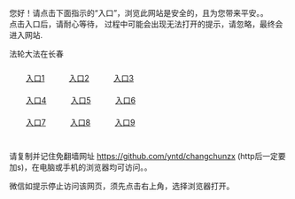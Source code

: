 您好！请点击下面指示的“入口”，浏览此网站是安全的，且为您带来平安。。 <br/>
点击入口后，请耐心等待， 过程中可能会出现无法打开的提示，请忽略，最终会进入网站. </br>

法轮大法在长春<br/>
<div style="padding:10px"><a style="margin:20px" target="_blank" href="https://d1nonzn1ff20q8.cloudfront.net/2Qpsp?znwgj" id="ccLink1" rel="nofollow">入口1</a> <a target="_blank" style="margin:20px" href="https://d13zmhc7mjrg5n.cloudfront.net/2Qpsp?wmfrgu" id="ccLink2" rel="nofollow">入口2</a> <a style="margin:20px" target="_blank" href="https://d1ppjedmkd9rfx.cloudfront.net/2Qpsp?zgccoith" id="ccLink3" rel="nofollow">入口3</a></div>

<div style="padding:10px" ><a style="margin:20px" target="_blank" href="https://d1nonzn1ff20q8.cloudfront.net/2Qpsp?znwgj" id="ccLink4" rel="nofollow">入口4</a> <a style="margin:20px" href="https://d13zmhc7mjrg5n.cloudfront.net/2Qpsp?wmfrgu" target="_blank" id="ccLink5" rel="nofollow">入口5</a> <a style="margin:20px" href="https://d1ppjedmkd9rfx.cloudfront.net/2Qpsp?zgccoith" target="_blank" id="ccLink6" rel="nofollow">入口6</a></div>

<div style="padding:10px"><a style="margin:20px" target="_blank" href="https://d1nonzn1ff20q8.cloudfront.net/2Qpsp?znwgj" id="ccLink7" rel="nofollow">入口7</a> <a style="margin:20px" href="https://d13zmhc7mjrg5n.cloudfront.net/2Qpsp?wmfrgu" target="_blank" id="ccLink8" rel="nofollow">入口8</a> <a style="margin:20px" target="_blank" href="https://d1ppjedmkd9rfx.cloudfront.net/2Qpsp?zgccoith" id="ccLink9" rel="nofollow">入口9</a></div>

<br/>



请复制并记住免翻墙网址 https://github.com/yntd/changchunzx (http后一定要加s)，在电脑或手机的浏览器均可访问。。<br/>

微信如提示停止访问该网页，须先点击右上角，选择浏览器打开。

